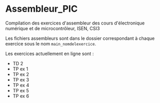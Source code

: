 ﻿# Assembleur_PIC

Compilation des exercices d'assembleur des cours d'électronique numérique et de microcontrôleur, ISEN, CSI3

Les fichiers assembleurs sont dans le dossier correspondant à chaque exercice sous le nom `main_nomdelexercice`.

Les exercices actuellement en ligne sont :
-  TD 2
-  TP ex 1
-  TP ex 2
-  TP ex 3
-  TP ex 4
-  TP ex 5
-  TP ex 6
